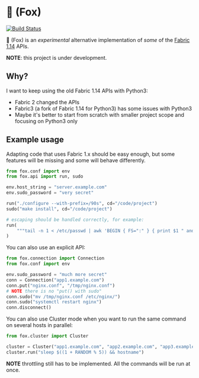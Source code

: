 # 🦊 (Fox)

[![Build Status](https://travis-ci.org/piger/fox.svg?branch=master)](https://travis-ci.org/piger/fox)

🦊 (Fox) is an _experimental_ alternative implementation of _some_ of the
[Fabric 1.14](http://docs.fabfile.org/en/1.14/) APIs.

**NOTE**: this project is under development.

## Why?

I want to keep using the old Fabric 1.14 APIs with Python3:

- Fabric 2 changed the APIs
- Fabric3 (a fork of Fabric 1.14 for Python3) has some issues with Python3
- Maybe it's better to start from scratch with smaller project scope and focusing on Python3 only

## Example usage

Adapting code that uses Fabric 1.x should be easy enough, but some features will be missing and some
will behave differently.

``` python
from fox.conf import env
from fox.api import run, sudo

env.host_string = "server.example.com"
env.sudo_password = "very secret"

run("./configure --with-prefix=/90s", cd="/code/project")
sudo("make install", cd="/code/project")

# escaping should be handled correctly, for example:
run(
    """tail -n 1 < /etc/passwd | awk 'BEGIN { FS=":" } { print $1 " and " $3 }'"""
)
```

You can also use an explicit API:

``` python
from fox.connection import Connection
from fox.conf import env

env.sudo_password = "much more secret"
conn = Connection("app1.example.com")
conn.put("nginx.conf", "/tmp/nginx.conf")
# NOTE there is no "put() with sudo"
conn.sudo("mv /tmp/nginx.conf /etc/nginx/")
conn.sudo("systemctl restart nginx")
conn.disconnect()
```

You can also use Cluster mode when you want to run the same command on several hosts in parallel:

``` python
from fox.cluster import Cluster

cluster = Cluster("app1.example.com", "app2.example.com", "app3.example.com")
cluster.run("sleep $((1 + RANDOM % 5)) && hostname")
```

**NOTE** throttling still has to be implemented. All the commands will be run at once.
